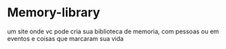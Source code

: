 # Memory-library
um site onde vc pode cria sua biblioteca de memoria, com pessoas ou em eventos e coisas que marcaram sua vida 
